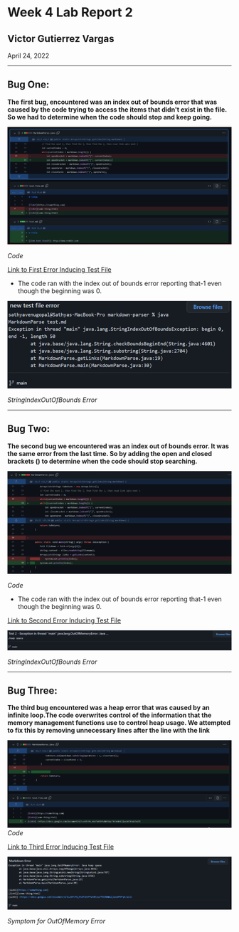 # Week 4 Lab Report 2
## Victor Gutierrez Vargas

April 24, 2022

---

## Bug One:

**The first bug, encountered was an index out of bounds error that was caused by the code trying to access the items that didn't exist in the file. So we had to determine when the code should stop and keep going.**

![Image_one](https://raw.githubusercontent.com/victorvm77/lab-report-2-week-4/main/Report_1.png)

*Code*

[Link to First Error Inducing Test File](https://github.com/SathyaVen/markdown-parser/commit/922c11325f553e0e0692670a4c581ddc94e6f667#diff-c703a0ec03474d601c6bf846740b293e0538bccf38d5f677a302457479e9c652)

* The code ran with the index out of bounds error reporting that-1 even though the beginning was 0.

![Image_two](https://raw.githubusercontent.com/victorvm77/lab-report-2-week-4/main/Report_2.png)

*StringIndexOutOfBounds Error*

---

## Bug Two:

**The second bug we encountered was an index out of bounds error. It was the same error from the last time. So by adding the open and closed brackets () to determine when the code should stop searching.**

![Image_three](https://raw.githubusercontent.com/victorvm77/lab-report-2-week-4/main/Report_3.png)

*Code*

* The code ran with the index out of bounds error reporting that-1 even though the beginning was 0.

[Link to Second Error Inducing Test File](https://github.com/aaronchan32/markdown-parser/commit/e4100a4480e63bbe9a81c62d3bbfb03c60530329)

![Image_Four](https://raw.githubusercontent.com/victorvm77/lab-report-2-week-4/main/Report_4.png)

*StringIndexOutOfBounds Error*

---

## Bug Three:

**The third bug encountered was a heap error that was caused by an infinite loop.The code overwrites control of the information that the memory management functions use to control heap usage. We attempted to fix this by removing unnecessary lines after the line with the link**

![Image_Five](https://raw.githubusercontent.com/victorvm77/lab-report-2-week-4/main/Report_5.png)
*Code*

[Link to Third Error Inducing Test File](https://github.com/victorvm77/markdown-parser/commit/3ab322ece4969a6a6bc9ae893e149ba99c01d203)

![Image_Six](https://raw.githubusercontent.com/victorvm77/lab-report-2-week-4/main/Report_6.png)

*Symptom for OutOfMemory Error*
